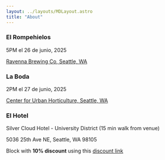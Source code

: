 ```yaml
---
layout: ../layouts/MDLayout.astro
title: "About"
---
```


### El Rompehielos
5PM el 26 de junio, 2025

[Ravenna Brewing Co, Seattle, WA](https://maps.app.goo.gl/P9hpfZfthCro3zBGA)

### La Boda
2PM el 27 de junio, 2025

[Center for Urban Horticulture, Seattle, WA](https://maps.app.goo.gl/EZWAhQdyQsWP9jL69)

### El Hotel
Silver Cloud Hotel - University District (15 min walk from venue)

5036 25th Ave NE, Seattle, WA 98105

Block with **10% discount** using this [discount link](https://university.silvercloud.com/irmng/#/search?g=AINARA&o=AINARA)
